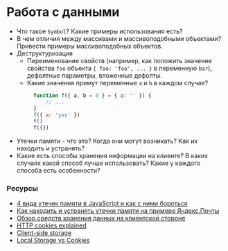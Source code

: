 # Работа с данными

* Что такое `Symbol`? Какие примеры использования есть?
* В чем отличия между массивами и массивоподобными объектами? Привести примеры массивоподобных объектов.
* Деструктуризация
  * Переименование свойств (например, как положить значение свойства `foo` объекта `{ foo: 'foo', ... }` в переменную `bar`), дефолтные параметры, вложенные дефолты.
  * Какие значения примут переменные `a` и `b` в каждом случае?
    ```javascript
      function f({ a, b = 0 } = { a: '' }) {
          // ...
      }
      f({ a: 'yes' })
      f()
      f({})
    ```
* Утечки памяти - что это? Когда они могут возникать? Как их находить и устранять?
* Какие есть способы хранения информации на клиенте? В каких случаях какой способ лучше использовать? Какие у каждого способа есть особенности?

### Ресурсы

* [4 вида утечек памяти в JavaScript и как с ними бороться](https://habr.com/post/309318)
* [Как находить и устранять утечки памяти на примере Яндекс.Почты](https://habr.com/company/yandex/blog/195198/)
* [Обзор средств хранения данных на клиентской стороне](http://prgssr.ru/development/obzor-sredstv-hraneniya-dannyh-na-klientskoj-storone.html)
* [HTTP cookies explained](https://humanwhocodes.com/blog/2009/05/05/http-cookies-explained/)
* [Client-side storage](https://developer.mozilla.org/en-US/docs/Learn/JavaScript/Client-side_web_APIs/Client-side_storage)
* [Local Storage vs Cookies](https://stackoverflow.com/questions/3220660/local-storage-vs-cookies)
